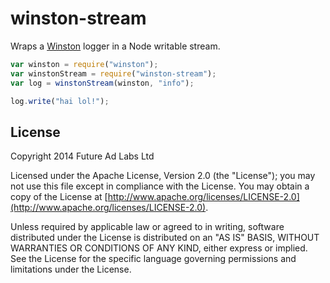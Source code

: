 # winston-stream

Wraps a [Winston](https://github.com/flatiron/winston) logger in a
Node writable stream.

```js
var winston = require("winston");
var winstonStream = require("winston-stream");
var log = winstonStream(winston, "info");

log.write("hai lol!");
```

## License

Copyright 2014 Future Ad Labs Ltd

Licensed under the Apache License, Version 2.0 (the "License"); you
may not use this file except in compliance with the License. You may
obtain a copy of the License at
[http://www.apache.org/licenses/LICENSE-2.0](http://www.apache.org/licenses/LICENSE-2.0).

Unless required by applicable law or agreed to in writing, software
distributed under the License is distributed on an "AS IS" BASIS,
WITHOUT WARRANTIES OR CONDITIONS OF ANY KIND, either express or
implied. See the License for the specific language governing
permissions and limitations under the License.
